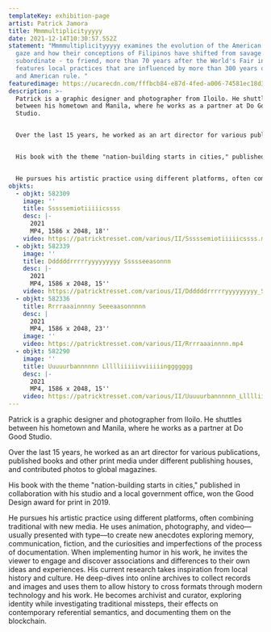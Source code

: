 ```yaml
---
templateKey: exhibition-page
artist: Patrick Jamora
title: Mmmmultiplicityyyyy
date: 2021-12-14T10:30:57.552Z
statement: "Mmmmultiplicityyyyy examines the evolution of the American colonial
  gaze and how their conceptions of Filipinos have shifted from savage - to
  subordinate - to friend, more than 70 years after the World's Fair in 1904. It
  features local practices that are influenced by more than 300 years of Spanish
  and American rule. "
featuredimage: https://ucarecdn.com/fffbcb84-e87d-4fed-a006-74581ec18d3f/
description: >-
  Patrick is a graphic designer and photographer from Iloilo. He shuttles
  between his hometown and Manila, where he works as a partner at Do Good
  Studio. 


  Over the last 15 years, he worked as an art director for various publications, published books and other print media under different publishing houses, and contributed photos to global magazines. 


  His book with the theme "nation-building starts in cities," published in collaboration with his studio and a local government office, won the Good Design award for print in 2019. 


  He pursues his artistic practice using different platforms, often combining traditional with new media. He uses animation, photography, and video—usually presented with type—to create new anecdotes exploring memory, communication, fiction, and the curiosities and imperfections of the process of documentation. When implementing humor in his work, he invites the viewer to engage and discover associations and differences to their own ideas and experiences. His current research takes inspiration from local history and culture. He deep-dives into online archives to collect records and images and uses them to allow history to cross formats through modern technology and his work. He becomes archivist and curator, exploring identity while investigating traditional missteps, their effects on contemporary referential semantics, and documenting them on the blockchain.
objkts:
  - objkt: 582309
    image: ''
    title: Sssssemiotiiiiicssss
    desc: |-
      2021
      MP4, 1586 x 2048, 18''
    video: https://patricktresset.com/various/II/Sssssemiotiiiiicssss.mp4
  - objkt: 582339
    image: ''
    title: Ddddddrrrrryyyyyyyyy Ssssseeasonnn
    desc: |-
      2021
      MP4, 1586 x 2048, 15''
    video: https://patricktresset.com/various/II/Ddddddrrrrryyyyyyyyy_Ssssseeasonnn.mp4
  - objkt: 582336
    title: Rrrraaainnnny Seeeaasonnnnn
    desc: |
      2021
      MP4, 1586 x 2048, 23''
    image: ''
    video: https://patricktresset.com/various/II/Rrrraaainnnn.mp4
  - objkt: 582290
    image: ''
    title: Uuuuurbannnnnn Llllliiiiivviiiiinggggggg
    desc: |-
      2021
      MP4, 1586 x 2048, 15''
    video: https://patricktresset.com/various/II/Uuuuurbannnnnn_Llllliiiiivviiiiinggggggg.mp4
---
```


Patrick is a graphic designer and photographer from Iloilo. He shuttles between his hometown and Manila, where he works as a partner at Do Good Studio.

Over the last 15 years, he worked as an art director for various publications, published books and other print media under different publishing houses, and contributed photos to global magazines.

His book with the theme "nation-building starts in cities," published in collaboration with his studio and a local government office, won the Good Design award for print in 2019.

He pursues his artistic practice using different platforms, often combining traditional with new media. He uses animation, photography, and video—usually presented with type—to create new anecdotes exploring memory, communication, fiction, and the curiosities and imperfections of the process of documentation. When implementing humor in his work, he invites the viewer to engage and discover associations and differences to their own ideas and experiences. His current research takes inspiration from local history and culture. He deep-dives into online archives to collect records and images and uses them to allow history to cross formats through modern technology and his work. He becomes archivist and curator, exploring identity while investigating traditional missteps, their effects on contemporary referential semantics, and documenting them on the blockchain.
